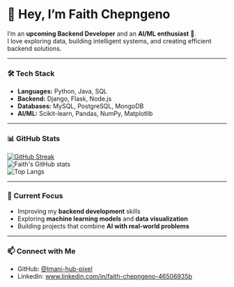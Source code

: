 # 👋 Hey, I’m Faith Chepngeno

I’m an **upcoming Backend Developer** and an **AI/ML enthusiast** 🚀.  
I love exploring data, building intelligent systems, and creating efficient backend solutions.  

---

### 🛠️ Tech Stack
- **Languages:** Python, Java, SQL  
- **Backend:** Django, Flask, Node.js  
- **Databases:** MySQL, PostgreSQL, MongoDB  
- **AI/ML:** Scikit-learn, Pandas, NumPy, Matplotlib  

---

### 📊 GitHub Stats
[![GitHub Streak](https://streak-stats.demolab.com?user=Imani-hub-pixel&theme=tokyonight)](https://git.io/streak-stats)  
![Faith's GitHub stats](https://github-readme-stats.vercel.app/api?username=Imani-hub-pixel&show_icons=true&theme=tokyonight)  
![Top Langs](https://github-readme-stats.vercel.app/api/top-langs/?username=Imani-hub-pixel&layout=compact&theme=tokyonight)

---

### 🌱 Current Focus
- Improving my **backend development** skills  
- Exploring **machine learning models** and **data visualization**  
- Building projects that combine **AI with real-world problems**  

---

### 📫 Connect with Me
- GitHub: [@Imani-hub-pixel](https://github.com/Imani-hub-pixel)  
- LinkedIn: www.linkedin.com/in/faith-chepngeno-46506935b  
